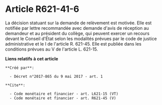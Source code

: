 # Article R621-41-6

La décision statuant sur la demande de relèvement est motivée. Elle est notifiée par lettre recommandée avec demande d'avis
de réception au demandeur et au président du collège, qui peuvent exercer un recours devant le Conseil d'État selon les
modalités prévues par le code de justice administrative et le I de l'article R. 621-45. Elle est publiée dans les conditions
prévues au V de l'article L. 621-15.

**Liens relatifs à cet article**

	**Créé par**:

	  - Décret n°2017-865 du 9 mai 2017 - art. 1

	**Cite**:

	  - Code monétaire et financier - art. L621-15 (VT)
	  - Code monétaire et financier - art. R621-45 (V)
